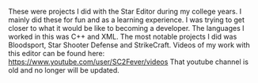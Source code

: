 These were projects I did with the Star Editor during my college years.
I mainly did these for fun and as a learning experience.
I was trying to get closer to what it would be like to becoming a developer.
The languages I worked in this was C++ and XML.
The most notable projects I did was Bloodsport, Star Shooter Defense and StrikeCraft.
Videos of my work with this editor can be found here:
https://www.youtube.com/user/SC2Fever/videos
That youtube channel is old and no longer will be updated.
